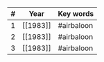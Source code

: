 | #   | Year     | Key words   |
| --- | -------- | ----------- |
| 1   | [[1983]] | #airbaloon  |
| 2   | [[1983]] | #airbaloon  |
| 3   | [[1983]] | #airbaloon  |
